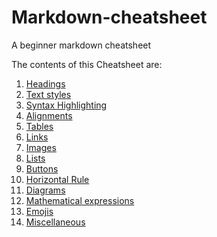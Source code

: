 # Markdown-cheatsheet

A beginner markdown cheatsheet

The contents of this Cheatsheet are:

1. [Headings](https://github.com/shubanms/markdown-cheatsheet/blob/main/cheat%20sheet/heading.MARKDOWN)
2. [Text styles](https://github.com/shubanms/markdown-cheatsheet/blob/main/cheat%20sheet/textstyles.MARKDOWN)
3. [Syntax Highlighting](https://github.com/shubanms/markdown-cheatsheet/blob/main/cheat%20sheet/syntaxhighlighting.MARKDOWN)
4. [Alignments](https://github.com/shubanms/markdown-cheatsheet/blob/main/cheat%20sheet/alignments.MARKDOWN)
5. [Tables](https://github.com/shubanms/markdown-cheatsheet/blob/main/cheat%20sheet/tables.MARKDOWN)
6. [Links](https://github.com/shubanms/markdown-cheatsheet/blob/main/cheat%20sheet/links.MARKDOWN)
7. [Images]()
8. [Lists]()
9. [Buttons]()
10. [Horizontal Rule]()
11. [Diagrams]()
12. [Mathematical expressions]()
13. [Emojis](https://github.com/shubanms/markdown-cheatsheet/blob/main/cheat%20sheet/emojis.MARKDOWN)
14. [Miscellaneous]()
